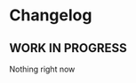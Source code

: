 # Changelog
<!--
	Placeholder for next release:
	## __WORK IN PROGRESS__
-->
## __WORK IN PROGRESS__
Nothing right now
